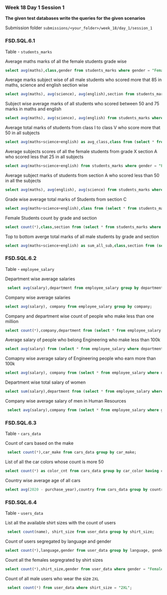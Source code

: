 ### Week 18 Day 1 Session 1

**The given test databases write the queries for the given scenarios**

Submission folder `submissions/<your_folder>/week_18/day_1/session_1`

### FSD.SQL.6.1

Table - `students_marks`

Average maths marks of all the female students grade wise

```sql
select avg(maths),class,gender from students_marks where gender = "Female" group by class;
```

Average marks subject wise of all male students who scored more that 85 in maths, science and english section wise

```sql
select avg(maths), avg(science), avg(english),section from students_marks where gender = "Male" and maths > 85 and science > 85 and english > 85 group by section;
```

Subject wise average marks of all students who scored between 50 and 75 marks in maths and english

```sql
select avg(maths), avg(science), avg(english) from students_marks where maths between 50 and 75 and english between 50 and 75;
```

Average total marks of students from class I to class V who score more that 50 in all subjects

```sql
select avg(maths+science+english) as avg_class,class from (select * from students_marks where maths > 50 and science > 50 and english > 50 and class in ("I", "II", "III", "IV", "V")) as avg_all_class group by class;
```

Average subjects scores of all the female students from grade X section A who scored less that 25 in all subjects

```sql
select avg(maths+science+english) from students_marks where gender = "Female" and class = "X" and (maths < 25 and science < 25 and english);
```

Average subject marks of students from section A who scored less than 50 in all the subjects

```sql
select avg(maths), avg(english), avg(science) from students_marks where section = "A" and (maths < 50 and science < 50 and english < 50);
```

Grade wise average total marks of Students from section C

```sql
select avg(maths+science+english),class from (select * from students_marks where section = "C") as class_avg group by class;
```

Female Students count by grade and section

```sql
select count(*),class,section from (select * from students_marks where gender = "Female") as count_females group by class,section;
```

Top to bottom averge total marks of all male students by grade and section

```sql
select avg(maths+science+english) as sum_all_sub,class,section from (select * from students_marks where gender = "Male") as all_males group by class, section order by sum_all_sub desc;
```

### FSD.SQL.6.2

Table - `employee_salary`

Department wise average salaries

```sql
 select avg(salary),department from employee_salary group by department;
```

Company wise average salaries

```sql
select avg(salary), company from employee_salary group by company;
```

Company and department wise count of people who make less than one million

```sql
select count(*),company,department from (select * from employee_salary where salary > 1000000) as count_by_comp_dep group by company,department;
```

Average salary of people who belong Engineering who make less than 100k

```sql
select avg(salary) from (select * from employee_salary where department = "Engineering" and salary > 100000) as avg_salary_100k;
```

Comapny wise average salary of Engineering people who earn more than 100k

```sql
select avg(salary), company from (select * from employee_salary where department = "Engineering" and salary > 100000) as avg_salary_eng_100k group by company;
```

Department wise total salary of women

```sql
select sum(salary),department from (select * from employee_salary where gender = "Female") as women_salary group by department;
```

Company wise average salary of men in Human Resources

```sql
 select avg(salary),company from (select * from employee_salary where gender = "Male" and department = "Human Resources") as avg_human group by company;
```

### FSD.SQL.6.3

Table - `cars_data`

Count of cars based on the make

```sql
 select count(*),car_make from cars_data group by car_make;
```

List of all the car colors whose count is more 50

```sql
select count(*) as color_cnt from cars_data group by car_color having color_cnt > 50;
```

Country wise average age of all cars

```sql
select avg(2020 - purchase_year),country from cars_data group by country;
```

### FSD.SQL.6.4

Table - `users_data`

List all the available shirt sizes with the count of users

```sql
 select count(name), shirt_size from user_data group by shirt_size;
```

Count of users segregated by language and gender

```sql
select count(*),language,gender from user_data group by language, gender;
```

Count all the females segregrated by shirt sizes

```sql
select count(*),shirt_size,gender from user_data where gender = "Female" group by shirt_size;
```

Count of all male users who wear the size `2XL`

```sql
 select count(*) from user_data where shirt_size = "2XL";
```
